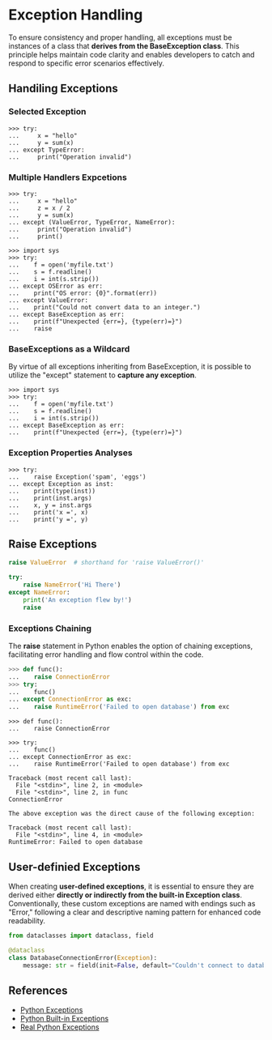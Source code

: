 # Exception Handling

To ensure consistency and proper handling, all exceptions must be instances of a class that **derives from the BaseException class**. This principle helps maintain code clarity and enables developers to catch and respond to specific error scenarios effectively.

## Handiling Exceptions

### Selected Exception

```pycon exec="1" source="console" title="selecet_exc.py"
>>> try:
...     x = "hello"
...     y = sum(x)
... except TypeError:
...     print("Operation invalid")
```

### Multiple Handlers Expcetions

```pycon exec="1" source="console" title="multi_selecet_exc.py"
>>> try:
...     x = "hello"
...     z = x / 2
...     y = sum(x)
... except (ValueError, TypeError, NameError):
...     print("Operation invalid")
...     print()
```

```pycon exec="1" source="console" title="multi_selecet_exc2.py"
>>> import sys
>>> try:
...    f = open('myfile.txt')
...    s = f.readline()
...    i = int(s.strip())
... except OSError as err:
...    print("OS error: {0}".format(err))
... except ValueError:
...    print("Could not convert data to an integer.")
... except BaseException as err:
...    print(f"Unexpected {err=}, {type(err)=}")
...    raise
```

### BaseExceptions as a Wildcard

By virtue of all exceptions inheriting from BaseException, it is possible to utilize the "except" statement to **capture any exception**.

```pycon exec="1" source="console" title="base_exc.py"
>>> import sys
>>> try:
...    f = open('myfile.txt')
...    s = f.readline()
...    i = int(s.strip())
... except BaseException as err:
...    print(f"Unexpected {err=}, {type(err)=}")
```

### Exception Properties Analyses

```pycon exec="1" source="console" title="base_exc.py"
>>> try:
...    raise Exception('spam', 'eggs')
... except Exception as inst:
...    print(type(inst))
...    print(inst.args)
...    x, y = inst.args
...    print('x =', x)
...    print('y =', y)
```

## Raise Exceptions

```python
raise ValueError  # shorthand for 'raise ValueError()'
```

```python
try:
    raise NameError('Hi There')
except NameError:
    print('An exception flew by!')
    raise
```

### Exceptions Chaining

The **raise** statement in Python enables the option of chaining exceptions, facilitating error handling and flow control within the code.

```python title="exc_chaning.py"
>>> def func():
...    raise ConnectionError
>>> try:
...    func()
... except ConnectionError as exc:
...    raise RuntimeError('Failed to open database') from exc
```

```pycon exec="1" source="console" title="exc_chaning_result.py"
>>> def func():
...    raise ConnectionError

>>> try:
...    func()
... except ConnectionError as exc:
...    raise RuntimeError('Failed to open database') from exc

Traceback (most recent call last):
  File "<stdin>", line 2, in <module>
  File "<stdin>", line 2, in func
ConnectionError

The above exception was the direct cause of the following exception:

Traceback (most recent call last):
  File "<stdin>", line 4, in <module>
RuntimeError: Failed to open database
```

## User-definied Exceptions

When creating **user-defined exceptions**, it is essential to ensure they are derived either **directly or indirectly from the built-in Exception class**. Conventionally, these custom exceptions are named with endings such as "Error," following a clear and descriptive naming pattern for enhanced code readability.

```python title="db_exception.py"
from dataclasses import dataclass, field

@dataclass
class DatabaseConnectionError(Exception):
    message: str = field(init=False, default="Couldn't connect to database")
```

## References

- [Python Exceptions](https://docs.python.org/3/tutorial/errors.html)
- [Python Built-in Exceptions](https://docs.python.org/3/library/exceptions.html)
- [Real Python Exceptions](https://realpython.com/python-exceptions/)
